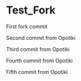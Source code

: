 # Test_Fork

First fork commit

Second commit from Opotiki

Third commit from Opotiki

Fourth commit from Opotiki

Fifth commit from Opotiki